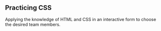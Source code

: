 ## Practicing CSS
Applying the knowledge of HTML and CSS in an interactive form to choose the desired team members.
